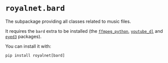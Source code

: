 # `royalnet.bard`

The subpackage providing all classes related to music files.

It requires the `bard` extra to be installed (the [`ffmpeg_python`](https://pypi.org/project/ffmpeg-python/), [`youtube_dl`](https://pypi.org/project/youtube_dl/) and [`eyed3`](https://pypi.org/project/eyeD3/) packages).

You can install it with: 
```
pip install royalnet[bard]
```
